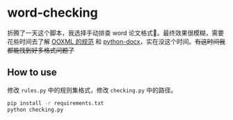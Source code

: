 # word-checking

折腾了一天这个脚本，我选择手动排查 word 论文格式👋。最终效果很模糊，需要花些时间去了解 [OOXML 的规范](http://officeopenxml.com/anatomyofOOXML.php) 和 [python-docx](https://python-docx.readthedocs.io/en/latest/index.html)，实在没这个时间。~~有这时间我都能找到好多格式问题了~~

## How to use

修改 `rules.py` 中的规则集格式，修改 `checking.py` 中的路径。

```bash
pip install -r requirements.txt
python checking.py
```
